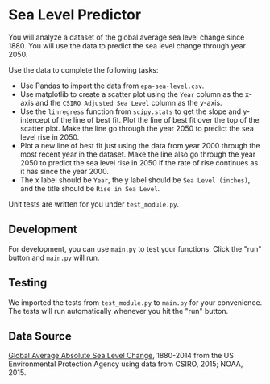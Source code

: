 # Sea Level Predictor

You will analyze a dataset of the global average sea level change since 1880. You will use the data to predict the sea level change through year 2050.

Use the data to complete the following tasks:

 - Use Pandas to import the data from `epa-sea-level.csv`.
 - Use matplotlib to create a scatter plot using the `Year` column as the x-axis and the `CSIRO Adjusted Sea Level` column as the y-axis.
 - Use the `linregress` function from `scipy.stats` to get the slope and y-intercept of the line of best fit. Plot the line of best fit over the top of the scatter plot. Make the line go through the year 2050 to predict the sea level rise in 2050.
 - Plot a new line of best fit just using the data from year 2000 through the most recent year in the dataset. Make the line also go through the year 2050 to predict the sea level rise in 2050 if the rate of rise continues as it has since the year 2000.
 - The x label should be `Year`, the y label should be `Sea Level (inches)`, and the title should be `Rise in Sea Level`.

Unit tests are written for you under `test_module.py`.

## Development
For development, you can use `main.py` to test your functions. Click the "run" button and `main.py` will run.

## Testing
We imported the tests from `test_module.py` to `main.py` for your convenience. The tests will run automatically whenever you hit the "run" button.

## Data Source
[Global Average Absolute Sea Level Change](https://datahub.io/core/sea-level-rise), 1880-2014 from the US Environmental Protection Agency using data from CSIRO, 2015; NOAA, 2015.

